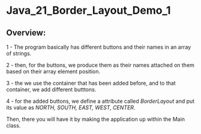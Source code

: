 # Java_21_Border_Layout_Demo_1

## Overview:

1 - The program basically has different buttons and their names in an array of strings.

2 - then, for the buttons, we produce them as their names attached on them based on their array element position.

3 - the we use the container that has been added before, and to that container, we add different butttons.

4 - for the added buttons, we define a attribute called *BorderLayout* and put its value as *NORTH, SOUTH, EAST, WEST, CENTER*.

Then, there you will have it by making the application up within the Main class. 

